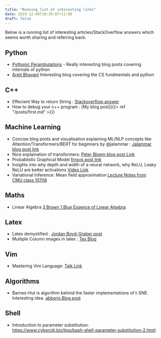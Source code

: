 ```yaml
---
title: "Running list of interesting links"
date: 2019-12-09T10:39:07+11:00
draft: false
---
```


Below is a running list of interesting articles/StackOverflow answers which seems worth sharing and referring back.
<!--more-->

## Python

* [Pythonic Perambulations](http://jakevdp.github.io/)  - Really interesting blog posts covering internals of python
* [Arpit Bhayani](https://arpitbhayani.me/) Interesting blog covering the CS fundmentals and python

## C++

* Effecient Way to return String : [Stackoverflow answer](https://stackoverflow.com/questions/26587110/returning-an-empty-string-efficient-way-in-c)
* How to debug your c++ program : [My blog post]({{< ref "/posts/first.md" >}})


## Machine Learning

* Concise blog posts and visualisation explaining  ML/NLP concepts like Attention/Transformers/BERT for beginners by  @jalammar : [Jalammar blog post link](http://jalammar.github.io/illustrated-transformer/)
* Nice explaination of transformers: [Peter Bloem blog post Link](http://www.peterbloem.nl/blog/transformers)
* Probablistic Graphical Model [frnsys post link](https://frnsys.com/ai_notes/foundations/probabilistic_graphical_models.html)
* Insights into why depth and width of a neural network, why ReLU, Leaky ReLU are better activations [Video Link](https://www.youtube.com/watch?v=lkha188L4Gs&list=PLp-0K3kfddPwz13VqV1PaMXF6V6dYdEsj&index=4&t=0s)
* Variational Inference: Mean field approximation [Lecture Notes from CMU class 10708](https://www.cs.cmu.edu/~epxing/Class/10708-17/notes-17/10708-scribe-lecture13.pdf)


## Maths
* Linear Algebra [3 Brown 1 Blue Essence of Linear Algebra](https://www.youtube.com/playlist?list=PL0-GT3co4r2y2YErbmuJw2L5tW4Ew2O5B)

## Latex

* Latex demystified : [Jordan Boyd-Graber post](http://users.umiacs.umd.edu/~jbg/static/style.html)
* Multiple Column images in latex : [Tex Blog](https://texblog.org/2012/07/30/single-column-figuretable-in-a-two-multi-column-environment/)



## Vim

* Mastering Vim Language: [Talk Link](https://www.youtube.com/watch?v=wlR5gYd6um0)



## Algorithms

* Barnes-Hut is algorithm behind the faster implementations of t-SNE. Interesting idea. [abborjs Blog post](http://arborjs.org/docs/barnes-hut)


## Shell
* Introduction to parameter substitution: https://www.cyberciti.biz/tips/bash-shell-parameter-substitution-2.html:
